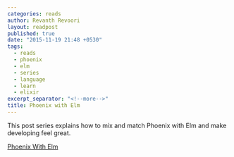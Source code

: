 ```yaml
---
categories: reads
author: Revanth Revoori
layout: readpost
published: true
date: "2015-11-19 21:48 +0530"
tags: 
  - reads
  - phoenix
  - elm
  - series
  - language
  - learn
  - elixir
excerpt_separator: "<!--more-->"
title: Phoenix with Elm
---
```


This post series explains how to mix and match Phoenix with Elm and make developing feel great.

<a class="embedly-card" href="http://www.cultivatehq.com/posts/phoenix-elm-1/">Phoenix With Elm</a>
<!--more-->
